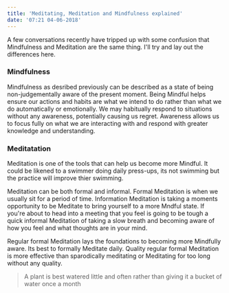 ```yaml
---
title: 'Meditating, Meditation and Mindfulness explained'
date: '07:21 04-06-2018'
---
```


A few conversations recently have tripped up with some confusion that Mindfulness and Meditation are the same thing. I'll try and lay out the differences here.

### Mindfulness
Mindfulness as desribed previously can be described as a state of being non-judgementally aware of the present moment. Being Mindful helps ensure our actions and habits are what we intend to do rather than what we do automatically or emotionally. We may habitually respond to situations without any awareness, potentially causing us regret. Awareness allows us to focus fully on what we are interacting with and respond with greater knowledge and understanding.

### Meditatation
Meditation is one of the tools that can help us become more Mindful. It could be likened to a swimmer doing daily press-ups, its not swimming but the practice will improve thier swimming. 

Meditation can be both formal and informal. Formal Meditation is when we usually sit for a period of time. Information Meditation is taking a moments opportunity to be Meditate to bring yourself to a more Mndful state. If you're about to head into a meeting that you feel is going to be tough a quick informal Meditation of taking a slow breath and becoming aware of how you feel and what thoughts are in your mind.

Regular formal Meditation lays the foundations to becoming more Mindfully aware. Its best to formally Meditate daily. Quality regular formal Meditation is more effective than sparodically meditating or Meditating for too long without any quality. 
> A plant is best watered little and often rather than giving it a bucket of water once a month